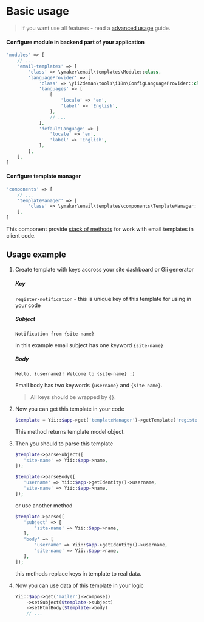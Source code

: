 Basic usage
===========
> If you want use all features - read a [advanced usage](advanced-usage.md) guide.

#### Configure module in backend part of your application

```php
'modules' => [
    // ...
    'email-templates' => [
        'class' => \ymaker\email\templates\Module::class,
        'languageProvider' => [
            'class' => \yii2deman\tools\i18n\ConfigLanguageProvider::class,
            'languages' => [
                [
                    'locale' => 'en',
                    'label' => 'English',
                ],
                // ...
            ],
            'defaultLanguage' => [
                'locale' => 'en',
                'label' => 'English',
            ],
        ],
    ],
]
```

#### Configure template manager

```php
'components' => [
    // ...
    'templateManager' => [
        'class' => \ymaker\email\templates\components\TemplateManager::class,
    ],
]
```
This component provide [stack of methods](advanced-usage.md#template-manager-methods) for work with email templates in client code.

Usage example
-------------

1. Create template with keys accross your site dashboard or Gii generator

    ##### Key
    
    `register-notification` - this is unique key of this template for using in your code

    ##### Subject
    
    `Notification from {site-name}`
    
    In this example email subject has one keyword `{site-name}`
    
    ##### Body
    
    `Hello, {username}! Welcome to {site-name} :)`
    
    Email body has two keywords `{username}` and `{site-name}`.
    
    > All keys should be wrapped by `{}`.
    
2. Now you can get this template in your code

    ```php
    $template = Yii::$app->get('templateManager')->getTemplate('register-notification');
    ```
    
    This method returns template model object.
    
3. Then you should to parse this template

    ```php
    $template->parseSubject([
       'site-name' => Yii::$app->name,
    ]);
 
    $template->parseBody([
       'username' => Yii::$app->getIdentity()->username,
       'site-name' => Yii::$app->name,
    ]);
    ```
    
    or use another method
    
    ```php
    $template->parse([
       'subject' => [
           'site-name' => Yii::$app->name,
       ],
       'body' => [
           'username' => Yii::$app->getIdentity()->username,
           'site-name' => Yii::$app->name,
       ],
    ]);
    ```
    
    this methods replace keys in template to real data.
    
4. Now you can use data of this template in your logic

    ```php
    Yii::$app->get('mailer')->compose()
        ->setSubject($template->subject)
        ->setHtmlBody($template->body)
        // ...
    ```